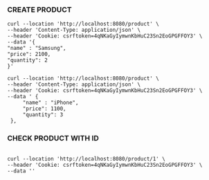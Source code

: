 ### CREATE PRODUCT

```commandline
curl --location 'http://localhost:8080/product' \
--header 'Content-Type: application/json' \
--header 'Cookie: csrftoken=4qNKaGyIymwnKbHuC23Sn2EoGPGFFOY3' \
--data '{
"name" : "Samsung",
"price": 2100,
"quantity": 2
}'

```

```commandline
curl --location 'http://localhost:8080/product' \
--header 'Content-Type: application/json' \
--header 'Cookie: csrftoken=4qNKaGyIymwnKbHuC23Sn2EoGPGFFOY3' \
--data ' {
     "name" : "iPhone",
     "price": 1100,
     "quantity": 3
 },

```


### CHECK PRODUCT WITH ID

```commandline

curl --location 'http://localhost:8080/product/1' \
--header 'Cookie: csrftoken=4qNKaGyIymwnKbHuC23Sn2EoGPGFFOY3' \
--data ''
```